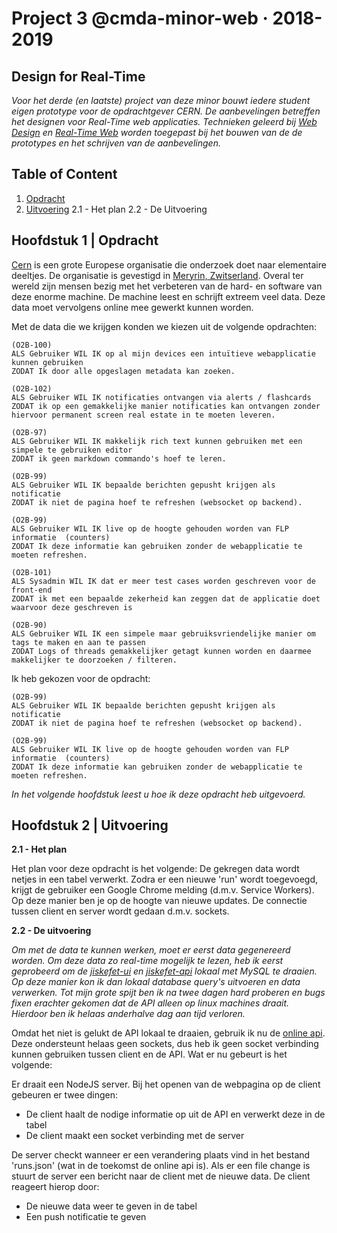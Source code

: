 # Project 3 @cmda-minor-web · 2018-2019

## Design for Real-Time
_Voor het derde (en laatste) project van deze minor bouwt iedere student eigen prototype voor de opdrachtgever CERN. De aanbevelingen betreffen het designen voor Real-Time web applicaties. Technieken geleerd bij [Web Design](https://github.com/cmda-minor-web/web-design-1819) en [Real-Time Web](https://github.com/cmda-minor-web/real-time-web-1819) worden toegepast bij het bouwen van de de prototypes en het schrijven van de aanbevelingen._

## Table of Content
1. [Opdracht](#1)
2. [Uitvoering](#2)
2.1 - Het plan
2.2 - De Uitvoering

<a name="1"></a>

## Hoofdstuk 1 | Opdracht
[Cern](https://home.cern/) is een grote Europese organisatie die onderzoek doet naar elementaire deeltjes. De organisatie is gevestigd in [Meryrin, Zwitserland](https://www.google.nl/maps/place/CERN+Filtration+Plant/@46.2351765,6.0480437,15z/data=!4m8!1m2!2m1!1scern!3m4!1s0x0:0x1fba9665acdd729c!8m2!3d46.2296427!4d6.0532925?hl=nl). Overal ter wereld zijn mensen bezig met het verbeteren van de hard- en software van deze enorme machine. De machine leest en schrijft extreem veel data. Deze data moet vervolgens online mee gewerkt kunnen worden.

Met de data die we krijgen konden we kiezen uit de volgende opdrachten:
```
(O2B-100)
ALS Gebruiker WIL IK op al mijn devices een intuïtieve webapplicatie kunnen gebruiken
ZODAT Ik door alle opgeslagen metadata kan zoeken.

(O2B-102)
ALS Gebruiker WIL IK notificaties ontvangen via alerts / flashcards
ZODAT ik op een gemakkelijke manier notificaties kan ontvangen zonder hiervoor permanent screen real estate in te moeten leveren.

(O2B-97)
ALS Gebruiker WIL IK makkelijk rich text kunnen gebruiken met een simpele te gebruiken editor
ZODAT ik geen markdown commando's hoef te leren.

(O2B-99)
ALS Gebruiker WIL IK bepaalde berichten gepusht krijgen als notificatie
ZODAT ik niet de pagina hoef te refreshen (websocket op backend).

(O2B-99)
ALS Gebruiker WIL IK live op de hoogte gehouden worden van FLP informatie  (counters)
ZODAT Ik deze informatie kan gebruiken zonder de webapplicatie te moeten refreshen.

(O2B-101)
ALS Sysadmin WIL IK dat er meer test cases worden geschreven voor de front-end
ZODAT ik met een bepaalde zekerheid kan zeggen dat de applicatie doet waarvoor deze geschreven is

(O2B-90)
ALS Gebruiker WIL IK een simpele maar gebruiksvriendelijke manier om tags te maken en aan te passen
ZODAT Logs of threads gemakkelijker getagt kunnen worden en daarmee makkelijker te doorzoeken / filteren.
```

Ik heb gekozen voor de opdracht:
```
(O2B-99)
ALS Gebruiker WIL IK bepaalde berichten gepusht krijgen als notificatie
ZODAT ik niet de pagina hoef te refreshen (websocket op backend).

(O2B-99)
ALS Gebruiker WIL IK live op de hoogte gehouden worden van FLP informatie  (counters)
ZODAT Ik deze informatie kan gebruiken zonder de webapplicatie te moeten refreshen.
```

_In het volgende hoofdstuk leest u hoe ik deze opdracht heb uitgevoerd._

<a name="2"></a>

## Hoofdstuk 2 | Uitvoering
**2.1 - Het plan**

Het plan voor deze opdracht is het volgende: De gekregen data wordt netjes in een tabel verwerkt. Zodra er een nieuwe 'run' wordt toegevoegd, krijgt de gebruiker een Google Chrome melding (d.m.v. Service Workers). Op deze manier ben je op de hoogte van nieuwe updates. De connectie tussen client en server wordt gedaan d.m.v. sockets.

**2.2 - De uitvoering**

_Om met de data te kunnen werken, moet er eerst data gegenereerd worden. Om deze data zo real-time mogelijk te lezen, heb ik eerst geprobeerd om de [jiskefet-ui](https://github.com/SoftwareForScience/jiskefet-ui) en [jiskefet-api](https://github.com/SoftwareForScience/jiskefet-api) lokaal met MySQL te draaien. Op deze manier kon ik dan lokaal database query's uitvoeren en data verwerken. Tot mijn grote spijt ben ik na twee dagen hard proberen en bugs fixen erachter gekomen dat de API alleen op linux machines draait. Hierdoor ben ik helaas anderhalve dag aan tijd verloren._

Omdat het niet is gelukt de API lokaal te draaien, gebruik ik nu de [online api](http://cmd.jiskefet.io/). Deze ondersteunt helaas geen sockets, dus heb ik geen socket verbinding kunnen gebruiken tussen client en de API. Wat er nu gebeurt is het volgende:

Er draait een NodeJS server. Bij het openen van de webpagina op de client gebeuren er twee dingen:
- De client haalt de nodige informatie op uit de API en verwerkt deze in de tabel
- De client maakt een socket verbinding met de server
  
De server checkt wanneer er een verandering plaats vind in het bestand 'runs.json' (wat in de toekomst de online api is). Als er een file change is stuurt de server een bericht naar de client met de nieuwe data. De client reageert hierop door: 
- De nieuwe data weer te geven in de tabel
- Een push notificatie te geven



